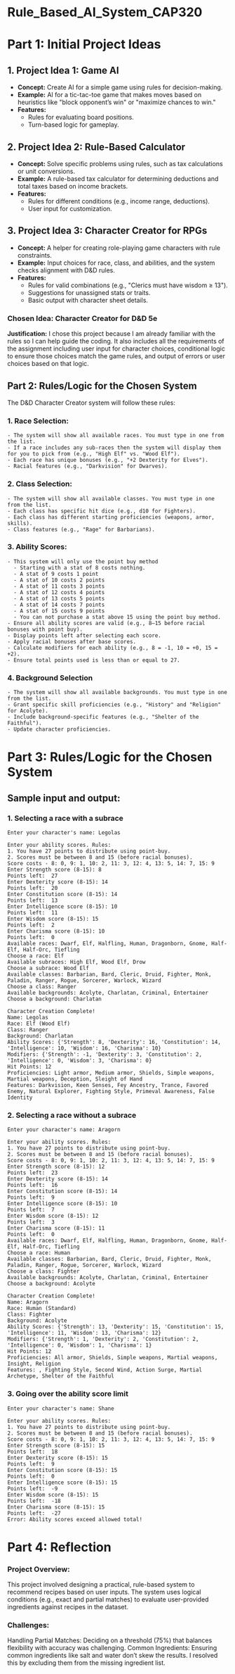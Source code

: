 # Rule_Based_AI_System_CAP320


# Part 1: Initial Project Ideas

## 1. Project Idea 1: Game AI
  - **Concept:** Create AI for a simple game using rules for decision-making.
  - **Example:** AI for a tic-tac-toe game that makes moves based on heuristics like "block opponent’s win" or "maximize chances to win."
  - **Features:**
    - Rules for evaluating board positions.
    - Turn-based logic for gameplay.

## 2. Project Idea 2: Rule-Based Calculator
  - **Concept:** Solve specific problems using rules, such as tax calculations or unit conversions.
  - **Example:** A rule-based tax calculator for determining deductions and total taxes based on income brackets.
  - **Features:**
    - Rules for different conditions (e.g., income range, deductions).
    - User input for customization.

## 3. Project Idea 3: Character Creator for RPGs
  - **Concept:** A helper for creating role-playing game characters with rule constraints.
  - **Example:** Input choices for race, class, and abilities, and the system checks alignment with D&D rules.
  - **Features:**
    - Rules for valid combinations (e.g., "Clerics must have wisdom ≥ 13").
    - Suggestions for unassigned stats or traits.
    - Basic output with character sheet details.

### Chosen Idea: Character Creator for D&D 5e

**Justification:** I chose this project because I am already familiar with the rules so I can help guide the coding. It also includes all the requirements of the assignment including user input for character choices, conditional logic to ensure those choices match the game rules, and output of errors or user choices based on that logic.

## Part 2: Rules/Logic for the Chosen System
The D&D Character Creator system will follow these rules:

  ### 1. Race Selection:
    - The system will show all available races. You must type in one from the list.
    - If a race includes any sub-races then the system will display them for you to pick from (e.g., "High Elf" vs. "Wood Elf").
    - Each race has unique bonuses (e.g., "+2 Dexterity for Elves").
    - Racial features (e.g., "Darkvision" for Dwarves).

  ### 2. Class Selection:
    - The system will show all available classes. You must type in one from the list.
    - Each class has specific hit dice (e.g., d10 for Fighters).
    - Each class has different starting proficiencies (weapons, armor, skills).
    - Class features (e.g., "Rage" for Barbarians).

  ### 3. Ability Scores:
    - This system will only use the point buy method
      - Starting with a stat of 8 costs nothing.
      - A stat of 9 costs 1 point
      - A stat of 10 costs 2 points
      - A stat of 11 costs 3 points
      - A stat of 12 costs 4 points
      - A stat of 13 costs 5 points
      - A stat of 14 costs 7 points
      - A stat of 15 costs 9 points
      - You can not purchase a stat above 15 using the point buy method. 
    - Ensure all ability scores are valid (e.g., 8–15 before racial bonuses with point buy).
    - Display points left after selecting each score.
    - Apply racial bonuses after base scores.
    - Calculate modifiers for each ability (e.g., 8 = -1, 10 = +0, 15 = +2).
    - Ensure total points used is less than or equal to 27.
    
  ### 4. Background Selection
    - The system will show all available backgrounds. You must type in one from the list.
    - Grant specific skill proficiencies (e.g., "History" and "Religion" for Acolyte).
    - Include background-specific features (e.g., "Shelter of the Faithful").
    - Update character proficiencies.


# Part 3: Rules/Logic for the Chosen System
## Sample input and output:

### 1. Selecting a race with a subrace
```
Enter your character's name: Legolas

Enter your ability scores. Rules:
1. You have 27 points to distribute using point-buy.
2. Scores must be between 8 and 15 (before racial bonuses).
Score costs - 8: 0, 9: 1, 10: 2, 11: 3, 12: 4, 13: 5, 14: 7, 15: 9
Enter Strength score (8-15): 8
Points left:  27
Enter Dexterity score (8-15): 14
Points left:  20
Enter Constitution score (8-15): 14
Points left:  13
Enter Intelligence score (8-15): 10
Points left:  11
Enter Wisdom score (8-15): 15
Points left:  2
Enter Charisma score (8-15): 10
Points left:  0
Available races: Dwarf, Elf, Halfling, Human, Dragonborn, Gnome, Half-Elf, Half-Orc, Tiefling
Choose a race: Elf
Available subraces: High Elf, Wood Elf, Drow
Choose a subrace: Wood Elf
Available classes: Barbarian, Bard, Cleric, Druid, Fighter, Monk, Paladin, Ranger, Rogue, Sorcerer, Warlock, Wizard
Choose a class: Ranger
Available backgrounds: Acolyte, Charlatan, Criminal, Entertainer
Choose a background: Charlatan

Character Creation Complete!
Name: Legolas
Race: Elf (Wood Elf)
Class: Ranger
Background: Charlatan
Ability Scores: {'Strength': 8, 'Dexterity': 16, 'Constitution': 14, 'Intelligence': 10, 'Wisdom': 16, 'Charisma': 10}
Modifiers: {'Strength': -1, 'Dexterity': 3, 'Constitution': 2, 'Intelligence': 0, 'Wisdom': 3, 'Charisma': 0}
Hit Points: 12
Proficiencies: Light armor, Medium armor, Shields, Simple weapons, Martial weapons, Deception, Sleight of Hand
Features: Darkvision, Keen Senses, Fey Ancestry, Trance, Favored Enemy, Natural Explorer, Fighting Style, Primeval Awareness, False Identity
```
### 2. Selecting a race without a subrace
```
Enter your character's name: Aragorn

Enter your ability scores. Rules:
1. You have 27 points to distribute using point-buy.
2. Scores must be between 8 and 15 (before racial bonuses).
Score costs - 8: 0, 9: 1, 10: 2, 11: 3, 12: 4, 13: 5, 14: 7, 15: 9
Enter Strength score (8-15): 12
Points left:  23
Enter Dexterity score (8-15): 14
Points left:  16
Enter Constitution score (8-15): 14
Points left:  9
Enter Intelligence score (8-15): 10
Points left:  7
Enter Wisdom score (8-15): 12
Points left:  3
Enter Charisma score (8-15): 11
Points left:  0
Available races: Dwarf, Elf, Halfling, Human, Dragonborn, Gnome, Half-Elf, Half-Orc, Tiefling
Choose a race: Human
Available classes: Barbarian, Bard, Cleric, Druid, Fighter, Monk, Paladin, Ranger, Rogue, Sorcerer, Warlock, Wizard
Choose a class: Fighter
Available backgrounds: Acolyte, Charlatan, Criminal, Entertainer
Choose a background: Acolyte

Character Creation Complete!
Name: Aragorn
Race: Human (Standard)
Class: Fighter
Background: Acolyte
Ability Scores: {'Strength': 13, 'Dexterity': 15, 'Constitution': 15, 'Intelligence': 11, 'Wisdom': 13, 'Charisma': 12}
Modifiers: {'Strength': 1, 'Dexterity': 2, 'Constitution': 2, 'Intelligence': 0, 'Wisdom': 1, 'Charisma': 1}
Hit Points: 12
Proficiencies: All armor, Shields, Simple weapons, Martial weapons, Insight, Religion
Features: , Fighting Style, Second Wind, Action Surge, Martial Archetype, Shelter of the Faithful
```
### 3. Going over the ability score limit
```
Enter your character's name: Shane

Enter your ability scores. Rules:
1. You have 27 points to distribute using point-buy.
2. Scores must be between 8 and 15 (before racial bonuses).
Score costs - 8: 0, 9: 1, 10: 2, 11: 3, 12: 4, 13: 5, 14: 7, 15: 9
Enter Strength score (8-15): 15
Points left:  18
Enter Dexterity score (8-15): 15
Points left:  9
Enter Constitution score (8-15): 15
Points left:  0
Enter Intelligence score (8-15): 15
Points left:  -9
Enter Wisdom score (8-15): 15
Points left:  -18
Enter Charisma score (8-15): 15
Points left:  -27
Error: Ability scores exceed allowed total!
```
# Part 4: Reflection
### Project Overview:
This project involved designing a practical, rule-based system to recommend recipes based on user inputs. The system uses logical conditions (e.g., exact and partial matches) to evaluate user-provided ingredients against recipes in the dataset.

### Challenges:
Handling Partial Matches:
Deciding on a threshold (75%) that balances flexibility with accuracy was challenging.
Common Ingredients:
Ensuring common ingredients like salt and water don’t skew the results. I resolved this by excluding them from the missing ingredient list.

